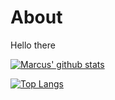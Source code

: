 # About
Hello there

[![Marcus' github stats](https://github-readme-stats-omega-ashen.vercel.app/api?username=MrMackan&count_private=true&theme=highcontrast&show_icons=true)](https://github.com/anuraghazra/github-readme-stats)

[![Top Langs](https://github-readme-stats.vercel.app/api/top-langs/?username=MrMackan&layout=compact&theme=highcontrast)](https://github.com/anuraghazra/github-readme-stats)
